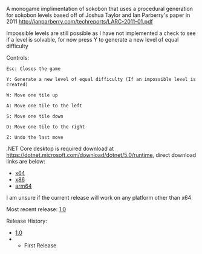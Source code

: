 A monogame implimentation of sokobon that uses a procedural generation for sokobon levels based off of Joshua Taylor and Ian Parberry's paper in 2011 http://ianparberry.com/techreports/LARC-2011-01.pdf

Impossible levels are still possible as I have not implemented a check to see if a level is solvable, for now press Y to generate a new level of equal difficulty

Controls:

    Esc: Closes the game

    Y: Generate a new level of equal difficulty (If an impossible level is created)

    W: Move one tile up

    A: Move one tile to the left

    S: Move one tile down

    D: Move one tile to the right

    Z: Undo the last move

.NET Core desktop is required download at https://dotnet.microsoft.com/download/dotnet/5.0/runtime, direct download links are below:

* [x64](https://dotnet.microsoft.com/download/dotnet/thank-you/runtime-desktop-5.0.7-windows-x64-installer)
* [x86](https://dotnet.microsoft.com/download/dotnet/thank-you/runtime-desktop-5.0.7-windows-x86-installer)
* [arm64](https://dotnet.microsoft.com/download/dotnet/thank-you/runtime-desktop-5.0.7-windows-arm64-installer)

I am unsure if the current release will work on any platform other than x64


Most recent release: [1.0](https://github.com/rpg7000/Monogame_Sokobon/releases/tag/v1.0)

Release History:
* [1.0](https://github.com/rpg7000/Monogame_Sokobon/releases/tag/v1.0)
* * First Release
